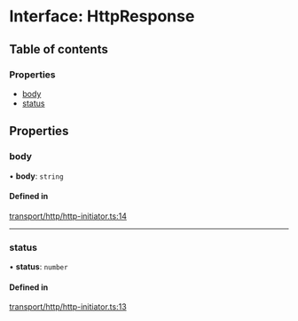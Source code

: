 # Interface: HttpResponse

## Table of contents

### Properties

- [body](HttpResponse.md#body)
- [status](HttpResponse.md#status)

## Properties

### body

• **body**: `string`

#### Defined in

[transport/http/http-initiator.ts:14](https://gitlab.com/i3-market/code/wp3/t3.2/i3m-wallet-monorepo/-/blob/68a2fd4/packages/wallet-protocol/src/ts/transport/http/http-initiator.ts#L14)

___

### status

• **status**: `number`

#### Defined in

[transport/http/http-initiator.ts:13](https://gitlab.com/i3-market/code/wp3/t3.2/i3m-wallet-monorepo/-/blob/68a2fd4/packages/wallet-protocol/src/ts/transport/http/http-initiator.ts#L13)
